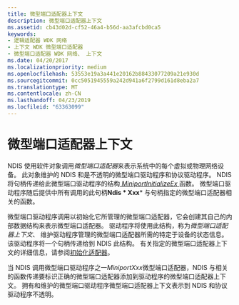 ```yaml
---
title: 微型端口适配器上下文
description: 微型端口适配器上下文
ms.assetid: cb43d02d-cf52-46a4-b56d-aa3afcbd0ca5
keywords:
- 逻辑适配器 WDK 网络
- 上下文 WDK 微型端口适配器
- 微型端口适配器 WDK 网络、 上下文
ms.date: 04/20/2017
ms.localizationpriority: medium
ms.openlocfilehash: 53553e19a3a441e20162b88433077209a21e930d
ms.sourcegitcommit: 0cc5051945559a242d941a6f2799d161d8eba2a7
ms.translationtype: MT
ms.contentlocale: zh-CN
ms.lasthandoff: 04/23/2019
ms.locfileid: "63363099"
---
```

# <a name="miniport-adapter-context"></a>微型端口适配器上下文





NDIS 使用软件对象调用*微型端口适配器*来表示系统中的每个虚拟或物理网络设备。 此对象维护的 NDIS 和是不透明的微型端口驱动程序和协议驱动程序。 NDIS 将句柄传递给此微型端口驱动程序的结构[ *MiniportInitializeEx* ](https://msdn.microsoft.com/library/windows/hardware/ff559389)函数。 微型端口驱动程序随后提供中所有调用的此句柄**Ndis * Xxx*** 与句柄指定的微型端口适配器相关的函数。

微型端口驱动程序调用以初始化它所管理的微型端口适配器，它会创建其自己的内部数据结构来表示微型端口适配器。 驱动程序将使用此结构，称为*微型端口适配器上下文*、 维护驱动程序管理的微型端口适配器所需的特定于设备的状态信息。 该驱动程序将一个句柄传递给到 NDIS 此结构。 有关指定的微型端口适配器上下文的详细信息，请参阅[初始化适配器](initializing-a-miniport-adapter.md)。

当 NDIS 调用微型端口驱动程序之一*MiniportXxx*微型端口适配器，NDIS 与相关的函数传递要标识正确的微型端口适配器添加到驱动程序的微型端口适配器上下文。 拥有和维护的微型端口驱动程序微型端口适配器上下文表示到 NDIS 和协议驱动程序不透明。

 

 





